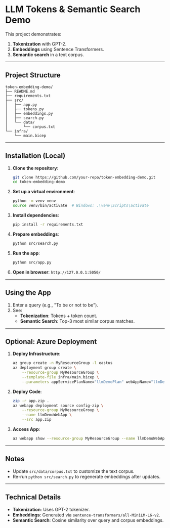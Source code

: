 # LLM Tokens & Semantic Search Demo

This project demonstrates:
1. **Tokenization** with GPT-2.
2. **Embeddings** using Sentence Transformers.
3. **Semantic search** in a text corpus.

---

## Project Structure

```
token-embedding-demo/
├── README.md                
├── requirements.txt         
├── src/
│   ├── app.py               
│   ├── tokens.py            
│   ├── embeddings.py        
│   ├── search.py            
│   └── data/
│       └── corpus.txt       
└── infra/
    └── main.bicep           
```

---

## Installation (Local)

1. **Clone the repository**:
   ```bash
   git clone https://github.com/your-repo/token-embedding-demo.git
   cd token-embedding-demo
   ```

2. **Set up a virtual environment**:
   ```bash
   python -m venv venv
   source venv/bin/activate  # Windows: .\venv\Scripts\activate
   ```

3. **Install dependencies**:
   ```bash
   pip install -r requirements.txt
   ```

4. **Prepare embeddings**:
   ```bash
   python src/search.py
   ```

5. **Run the app**:
   ```bash
   python src/app.py
   ```

6. **Open in browser**: `http://127.0.0.1:5050/`

---

## Using the App

1. Enter a query (e.g., "To be or not to be").
2. See:
   - **Tokenization**: Tokens + token count.
   - **Semantic Search**: Top-3 most similar corpus matches.

---

## Optional: Azure Deployment

1. **Deploy Infrastructure**:
   ```bash
   az group create -n MyResourceGroup -l eastus
   az deployment group create \
       --resource-group MyResourceGroup \
       --template-file infra/main.bicep \
       --parameters appServicePlanName="llmDemoPlan" webAppName="llmDemoWebApp"
   ```

2. **Deploy Code**:
   ```bash
   zip -r app.zip .
   az webapp deployment source config-zip \
       --resource-group MyResourceGroup \
       --name llmDemoWebApp \
       --src app.zip
   ```

3. **Access App**:
   ```bash
   az webapp show --resource-group MyResourceGroup --name llmDemoWebApp --query "defaultHostName" -o tsv
   ```

---

## Notes

- Update `src/data/corpus.txt` to customize the text corpus.
- Re-run `python src/search.py` to regenerate embeddings after updates.

---

## Technical Details

- **Tokenization**: Uses GPT-2 tokenizer.
- **Embeddings**: Generated via `sentence-transformers/all-MiniLM-L6-v2`.
- **Semantic Search**: Cosine similarity over query and corpus embeddings.
